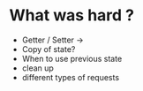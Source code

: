 # What was hard ?

- Getter / Setter ->
- Copy of state?
- When to use previous state
- clean up
- different types of requests

